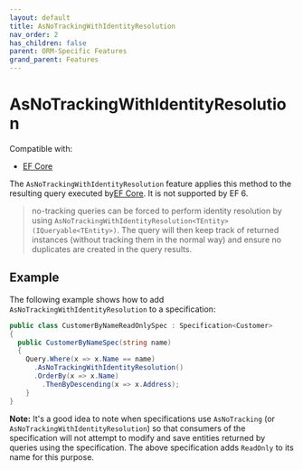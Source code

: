 ```yaml
---
layout: default
title: AsNoTrackingWithIdentityResolution
nav_order: 2
has_children: false
parent: ORM-Specific Features
grand_parent: Features
---
```


# AsNoTrackingWithIdentityResolution

Compatible with:

- [EF Core](https://www.nuget.org/packages/Ardalis.Specification.EntityFrameworkCore/)

The `AsNoTrackingWithIdentityResolution` feature applies this method to the resulting query executed by[EF Core](https://docs.microsoft.com/en-us/ef/core/change-tracking/identity-resolution#identity-resolution-and-queries). It is not supported by EF 6.

> no-tracking queries can be forced to perform identity resolution by using `AsNoTrackingWithIdentityResolution<TEntity>(IQueryable<TEntity>)`. The query will then keep track of returned instances (without tracking them in the normal way) and ensure no duplicates are created in the query results.

## Example

The following example shows how to add `AsNoTrackingWithIdentityResolution` to a specification:

```csharp
public class CustomerByNameReadOnlySpec : Specification<Customer>
{
  public CustomerByNameSpec(string name)
  {
    Query.Where(x => x.Name == name)
      .AsNoTrackingWithIdentityResolution()
      .OrderBy(x => x.Name)
        .ThenByDescending(x => x.Address);
    }
}
```

**Note:** It's a good idea to note when specifications use `AsNoTracking` (or `AsNoTrackingWithIdentityResolution`) so that consumers of the specification will not attempt to modify and save entities returned by queries using the specification. The above specification adds `ReadOnly` to its name for this purpose.
